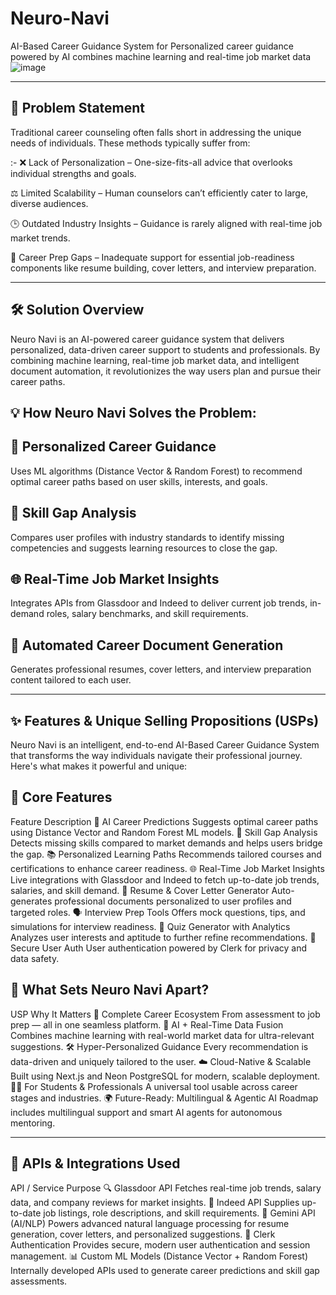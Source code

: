 # Neuro-Navi
AI-Based Career Guidance System for Personalized career guidance powered by AI combines machine learning and real-time job market data
![image](https://github.com/user-attachments/assets/f2fa696a-698e-4794-b264-84383948971f)

---
🧩 Problem Statement
-
Traditional career counseling often falls short in addressing the unique needs of individuals. These methods typically suffer from:

:- ❌ Lack of Personalization – One-size-fits-all advice that overlooks individual strengths and goals.


 ⚖️ Limited Scalability – Human counselors can’t efficiently cater to large, diverse audiences.


 

 🕒 Outdated Industry Insights – Guidance is rarely aligned with real-time job market trends.

 

 📄 Career Prep Gaps – Inadequate support for essential job-readiness components like resume building, cover letters, and interview preparation.

 
 

---
🛠️ Solution Overview
-

Neuro Navi is an AI-powered career guidance system that delivers personalized, data-driven career support to students and professionals. By combining machine learning, real-time job market data, and intelligent document automation, it revolutionizes the way users plan and pursue their career paths.


💡 How Neuro Navi Solves the Problem:
-
🎯 Personalized Career Guidance
-
Uses ML algorithms (Distance Vector & Random Forest) to recommend optimal career paths based on user skills, interests, and goals.

🧠 Skill Gap Analysis
-
Compares user profiles with industry standards to identify missing competencies and suggests learning resources to close the gap.

🌐 Real-Time Job Market Insights
-
Integrates APIs from Glassdoor and Indeed to deliver current job trends, in-demand roles, salary benchmarks, and skill requirements.

📝 Automated Career Document Generation
-
Generates professional resumes, cover letters, and interview preparation content tailored to each user.

---

✨ Features & Unique Selling Propositions (USPs)
-

Neuro Navi is an intelligent, end-to-end AI-Based Career Guidance System that transforms the way individuals navigate their professional journey. Here's what makes it powerful and unique:

🚀 Core Features
-

Feature	Description
🎯 AI Career Predictions	Suggests optimal career paths using Distance Vector and Random Forest ML models.
🧠 Skill Gap Analysis	Detects missing skills compared to market demands and helps users bridge the gap.
📚 Personalized Learning Paths	Recommends tailored courses and certifications to enhance career readiness.
🌐 Real-Time Job Market Insights	Live integrations with Glassdoor and Indeed to fetch up-to-date job trends, salaries, and skill demand.
📝 Resume & Cover Letter Generator	Auto-generates professional documents personalized to user profiles and targeted roles.
🗣️ Interview Prep Tools	Offers mock questions, tips, and simulations for interview readiness.
🧪 Quiz Generator with Analytics	Analyzes user interests and aptitude to further refine recommendations.
🔐 Secure User Auth	User authentication powered by Clerk for privacy and data safety.

🌟 What Sets Neuro Navi Apart?
-
USP	Why It Matters
🧩 Complete Career Ecosystem	From assessment to job prep — all in one seamless platform.
🧠 AI + Real-Time Data Fusion	Combines machine learning with real-world market data for ultra-relevant suggestions.
🛠️ Hyper-Personalized Guidance	Every recommendation is data-driven and uniquely tailored to the user.
☁️ Cloud-Native & Scalable	Built using Next.js and Neon PostgreSQL for modern, scalable deployment.
🧑‍💼 For Students & Professionals	A universal tool usable across career stages and industries.
🌍 Future-Ready: Multilingual & Agentic AI	Roadmap includes multilingual support and smart AI agents for autonomous mentoring.

---
🔌 APIs & Integrations Used
-
API / Service	Purpose
🔍 Glassdoor API	Fetches real-time job trends, salary data, and company reviews for market insights.
💼 Indeed API	Supplies up-to-date job listings, role descriptions, and skill requirements.
🧠 Gemini API (AI/NLP)	Powers advanced natural language processing for resume generation, cover letters, and personalized suggestions.
🔐 Clerk Authentication	Provides secure, modern user authentication and session management.
📊 Custom ML Models (Distance Vector + Random Forest)	Internally developed APIs used to generate career predictions and skill gap assessments.


